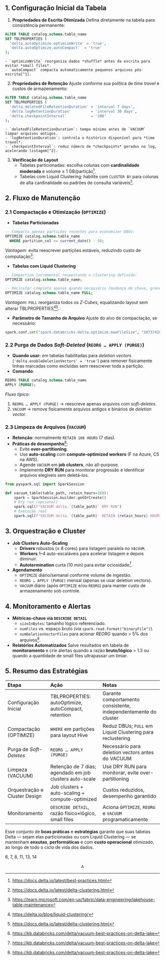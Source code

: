 
## 1. Configuração Inicial da Tabela

1. **Propriedades de Escrita Otimizada**
Defina diretamente na tabela para consistência permanente:

```sql
ALTER TABLE catalog.schema.table_name
SET TBLPROPERTIES (
  'delta.autoOptimize.optimizeWrite' = 'true',
  'delta.autoOptimize.autoCompact'  = 'true'
);
```

    - `optimizeWrite` reorganiza dados *shuffle* antes da escrita para evitar *small files*.
    - `autoCompact` compacta automaticamente pequenos arquivos pós-escrita[^1].
2. **Propriedades de Retenção**
Ajuste conforme sua política de *time travel* e custos de armazenamento:

```sql
ALTER TABLE catalog.schema.table_name
SET TBLPROPERTIES (
  'delta.deletedFileRetentionDuration' = 'interval 7 days',
  'delta.logRetentionDuration'         = 'interval 30 days',
  'delta.checkpointInterval'           = '100'
);
```

    - `deletedFileRetentionDuration`: tempo mínimo antes de `VACUUM` limpar arquivos antigos.
    - `logRetentionDuration`: controla o histórico disponível para *time travel*.
    - `checkpointInterval`: reduz número de *checkpoints* gerados no log, acelerando listagem[^2].
3. **Verificação de Layout**
    - Tabelas particionadas: escolha colunas com **cardinalidade moderada** e volume ≥ 1 GB/partição[^3].
    - Tabelas com Liquid Clustering: habilite com `CLUSTER BY` para colunas de alta cardinalidade ou padrões de consulta variáveis[^4].

## 2. Fluxo de Manutenção

### 2.1 Compactação e Otimização (`OPTIMIZE`)

- **Tabelas Particionadas**

```sql
-- Compacta apenas partições recentes para economizar DBUs:
OPTIMIZE catalog.schema.table_name
  WHERE partition_col >= current_date() - 30;
```

*Vantagem:* evita reescrever partições estáveis, reduzindo custo de computação[^5].
- **Tabelas com Liquid Clustering**

```sql
-- Compaction incremental respeitando o clustering definido:
OPTIMIZE catalog.schema.table_name;

-- Recluster completo apenas quando necessário (mudança de chave, grandes inserções):
OPTIMIZE catalog.schema.table_name FULL;
```

*Vantagem:* `FULL` reorganiza todos os *Z-Cubes*, equalizando layout sem alterar TBLPROPERTIES[^6][^4].
- **Parâmetro de Tamanho de Arquivo**
Ajuste do alvo de compactação, se necessário:

```python
spark.conf.set("spark.databricks.delta.optimize.maxFileSize", "1073741824")  # 1 GB
```


### 2.2 Purga de Dados *Soft-Deleted* (`REORG … APPLY (PURGE)`)

- **Quando usar:** em tabelas habilitadas para *deletion vectors* (`'delta.enableDeletionVectors' = 'true'`) para remover fisicamente linhas marcadas como excluídas sem reescrever toda a partição.
- **Comando**:

```sql
REORG TABLE catalog.schema.table_name
APPLY (PURGE);
```

*Fluxo típico:*

1. `REORG … APPLY (PURGE)` → reescreve apenas arquivos com *soft-deletes*.
2. `VACUUM` → remove fisicamente arquivos antigos e binários de *deletion vector*.


### 2.3 Limpeza de Arquivos (`VACUUM`)

- **Retenção**: normalmente `RETAIN 168 HOURS` (7 dias).
- **Práticas de desempenho**[^2]:
    - Evite **over-partitioning**.
    - Use **auto-scaling** com **compute-optimized workers** (F na Azure, C5 na AWS).
    - Agende `VACUUM` em **job clusters**, não all-purpose.
    - Implemente **DRY RUN** para monitorar progressão e identificar arquivos elegíveis sem deletá-los.

```python
from pyspark.sql import SparkSession

def vacuum_table(table_path, retain_hours=168):
    spark = SparkSession.builder.getOrCreate()
    # Dry run (opcional)
    spark.sql(f"VACUUM delta.`{table_path}` DRY RUN")
    # Execução real
    spark.sql(f"VACUUM delta.`{table_path}` RETAIN {retain_hours} HOURS")
```


## 3. Orquestração e Cluster

- **Job Clusters Auto-Scaling**
    - **Drivers** robustos (≥ 8 cores) para listagem paralela no `VACUUM`.
    - **Workers** 1–4 auto-escaláveis para acelerar listagem e depois diminuir.
    - **Autotermination** curta (10 min) para evitar ociosidade[^2].
- **Agendamento**
    - `OPTIMIZE` diário/semanal conforme volume de ingestão.
    - `REORG … APPLY (PURGE)` mensal (apenas se usar deletion vectors).
    - `VACUUM` diário (após `OPTIMIZE` e/ou `REORG`) para manter custo de armazenamento sob controle.


## 4. Monitoramento e Alertas

- **Métricas-chave via `DESCRIBE DETAIL`**
    - `sizeInBytes`: tamanho lógico referenciado.
    - `numFiles` vs. espaço bruto (via `spark.read.format("binaryFile")`).
    - `numDeletionVectorFiles` para acionar *REORG* quando > 5% dos arquivos[^2].
- **Relatórios Automatizados**
Salve resultados em tabela de **monitoramento** e crie alertas quando a razão **bruto/lógico** > 1.3 ou quando a quantidade de small files ultrapassar um limiar.


## 5. Resumo das Estratégias

| Etapa | Ação | Notas |
| :-- | :-- | :-- |
| Configuração Inicial | TBLPROPERTIES: autoOptimize, autoCompact, retention | Garante comportamento consistente, independentemente do cluster |
| Compactação (OPTIMIZE) | `WHERE` em partições para layout Hive | Reduz DBUs; `FULL` em Liquid Clustering para reclustering |
| Purga de *Soft-Deletes* | `REORG … APPLY (PURGE)` | Necessário para deletion vectors antes do VACUUM |
| Limpeza (VACUUM) | Retenção de 7 dias; agendado em job clusters auto-scale | Use DRY RUN para monitorar, evite over-partitioning |
| Orquestração e Cluster Design | Job clusters + auto-scaling + compute-optimized | Custos reduzidos, desempenho garantido |
| Monitoramento | `DESCRIBE DETAIL`, razão físico×lógico, small files | Aciona `OPTIMIZE`, `REORG` e `VACUUM` programaticamente |

Esse conjunto de **boas práticas** e **estratégias** garante que suas tabelas Delta — sejam elas particionadas ou com Liquid Clustering — se mantenham **enxutas**, **performáticas** e com **custo operacional** otimizado, ao longo de todo o ciclo de vida dos dados.

6, 7, 8, 11, 13, 14

<div style="text-align: center">⁂</div>

[^1]: https://delta.io/blog/delta-lake-optimize/

[^2]: https://kb.databricks.com/delta/vacuum-best-practices-on-delta-lake

[^3]: https://docs.delta.io/latest/best-practices.html

[^4]: https://docs.delta.io/latest/delta-clustering.html

[^5]: https://learn.microsoft.com/en-us/fabric/data-engineering/lakehouse-table-maintenance

[^6]: https://delta.io/blog/liquid-clustering/

[^7]: https://www.prophecy.io/blog/delta-lake-performance-optimization-techniques

[^8]: https://thatfabricguy.com/delta-lake-liquid-clustering-partitioning/

[^9]: https://docs.databricks.com/aws/en/delta/best-practices

[^10]: https://learn.microsoft.com/en-us/azure/databricks/delta/best-practices

[^11]: https://docs.databricks.com/aws/en/lakehouse-architecture/reliability/best-practices

[^12]: https://learn.microsoft.com/en-us/azure/databricks/lakehouse-architecture/reliability/best-practices

[^13]: https://docs.delta.io/latest/optimizations-oss.html

[^14]: https://docs.databricks.com/gcp/en/lakehouse-architecture/performance-efficiency/best-practices

[^15]: https://xebia.com/blog/databricks-lakehouse-optimization-a-deep-dive-into-vacuum/

